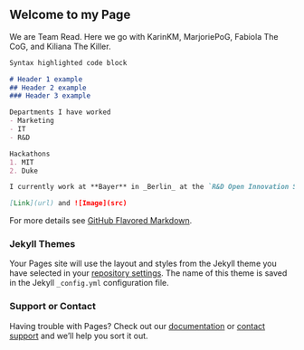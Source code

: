 ## Welcome to my Page

We are Team Read. Here we go with KarinKM, MarjoriePoG, Fabiola The CoG, and Kiliana The Killer.

```markdown
Syntax highlighted code block

# Header 1 example
## Header 2 example 
### Header 3 example

Departments I have worked
- Marketing
- IT
- R&D

Hackathons
1. MIT
2. Duke

I currently work at **Bayer** in _Berlin_ at the `R&D Open Innovation Stranger Things` department.

[Link](url) and ![Image](src)
```

For more details see [GitHub Flavored Markdown](https://guides.github.com/features/mastering-markdown/).

### Jekyll Themes

Your Pages site will use the layout and styles from the Jekyll theme you have selected in your [repository settings](https://github.com/yeysus/yeysus.github.io/settings). The name of this theme is saved in the Jekyll `_config.yml` configuration file.

### Support or Contact

Having trouble with Pages? Check out our [documentation](https://docs.github.com/categories/github-pages-basics/) or [contact support](https://github.com/contact) and we’ll help you sort it out.
